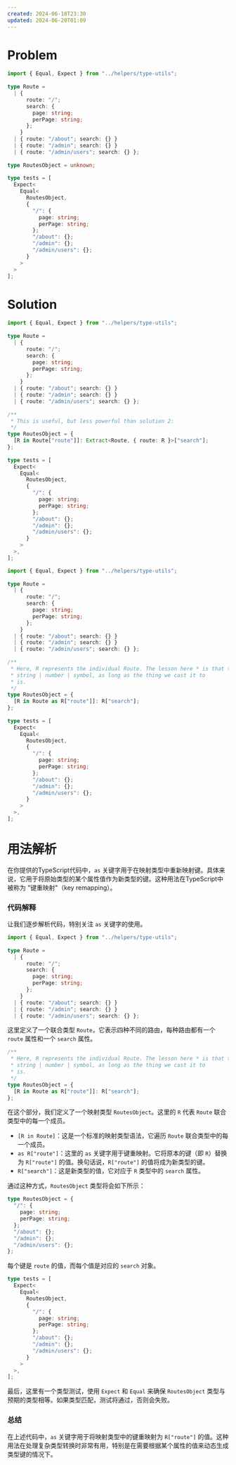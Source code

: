 ```yaml
---
created: 2024-06-18T23:30
updated: 2024-06-20T01:09
---
```

# Problem

```ts file:33-discriminated-union-to-object.problem.ts
import { Equal, Expect } from "../helpers/type-utils";  
  
type Route =  
  | {  
      route: "/";  
      search: {  
        page: string;  
        perPage: string;  
      };  
    }  
  | { route: "/about"; search: {} }  
  | { route: "/admin"; search: {} }  
  | { route: "/admin/users"; search: {} };  
  
type RoutesObject = unknown;  
  
type tests = [  
  Expect<  
    Equal<  
      RoutesObject,  
      {  
        "/": {  
          page: string;  
          perPage: string;  
        };  
        "/about": {};  
        "/admin": {};  
        "/admin/users": {};  
      }  
    >  
  >  
];
```

# Solution

```ts file:33-discriminated-union-to-object.solution.1.ts fold
import { Equal, Expect } from "../helpers/type-utils";  
  
type Route =  
  | {  
      route: "/";  
      search: {  
        page: string;  
        perPage: string;  
      };  
    }  
  | { route: "/about"; search: {} }  
  | { route: "/admin"; search: {} }  
  | { route: "/admin/users"; search: {} };  
  
/**  
 * This is useful, but less powerful than solution 2: 
 */
type RoutesObject = {  
  [R in Route["route"]]: Extract<Route, { route: R }>["search"];  
};  
  
type tests = [  
  Expect<  
    Equal<  
      RoutesObject,  
      {  
        "/": {  
          page: string;  
          perPage: string;  
        };  
        "/about": {};  
        "/admin": {};  
        "/admin/users": {};  
      }  
    >  
  >,  
];
```

```ts file:33-discriminated-union-to-object.solution.2.ts fold
import { Equal, Expect } from "../helpers/type-utils";  
  
type Route =  
  | {  
      route: "/";  
      search: {  
        page: string;  
        perPage: string;  
      };  
    }  
  | { route: "/about"; search: {} }  
  | { route: "/admin"; search: {} }  
  | { route: "/admin/users"; search: {} };  
  
/**  
 * Here, R represents the individual Route. The lesson here * is that the thing we're iterating DOESN'T have to be a 
 * string | number | symbol, as long as the thing we cast it to 
 * is. 
 */
type RoutesObject = {  
  [R in Route as R["route"]]: R["search"];  
};  
  
type tests = [  
  Expect<  
    Equal<  
      RoutesObject,  
      {  
        "/": {  
          page: string;  
          perPage: string;  
        };  
        "/about": {};  
        "/admin": {};  
        "/admin/users": {};  
      }  
    >  
  >,  
];
```

# 用法解析

在你提供的TypeScript代码中，`as` 关键字用于在映射类型中重新映射键。具体来说，它用于将原始类型的某个属性值作为新类型的键。这种用法在TypeScript中被称为 "键重映射"（key remapping）。

### 代码解释

让我们逐步解析代码，特别关注 `as` 关键字的使用。

```typescript
import { Equal, Expect } from "../helpers/type-utils";  
  
type Route =  
  | {  
      route: "/";  
      search: {  
        page: string;  
        perPage: string;  
      };  
    }  
  | { route: "/about"; search: {} }  
  | { route: "/admin"; search: {} }  
  | { route: "/admin/users"; search: {} };  
```

这里定义了一个联合类型 `Route`，它表示四种不同的路由，每种路由都有一个 `route` 属性和一个 `search` 属性。

```typescript
/**  
 * Here, R represents the individual Route. The lesson here * is that the thing we're iterating DOESN'T have to be a 
 * string | number | symbol, as long as the thing we cast it to 
 * is. 
 */
type RoutesObject = {  
  [R in Route as R["route"]]: R["search"];  
};
```

在这个部分，我们定义了一个映射类型 `RoutesObject`。这里的 `R` 代表 `Route` 联合类型中的每一个成员。

- `[R in Route]`：这是一个标准的映射类型语法，它遍历 `Route` 联合类型中的每一个成员。
- `as R["route"]`：这里的 `as` 关键字用于键重映射。它将原本的键（即 `R`）替换为 `R["route"]` 的值。换句话说，`R["route"]` 的值将成为新类型的键。
- `R["search"]`：这是新类型的值，它对应于 `R` 类型中的 `search` 属性。

通过这种方式，`RoutesObject` 类型将会如下所示：

```typescript
type RoutesObject = {  
  "/": {  
    page: string;  
    perPage: string;  
  };  
  "/about": {};  
  "/admin": {};  
  "/admin/users": {};  
};
```

每个键是 `route` 的值，而每个值是对应的 `search` 对象。

```typescript
type tests = [  
  Expect<  
    Equal<  
      RoutesObject,  
      {  
        "/": {  
          page: string;  
          perPage: string;  
        };  
        "/about": {};  
        "/admin": {};  
        "/admin/users": {};  
      }  
    >  
  >,  
];
```

最后，这里有一个类型测试，使用 `Expect` 和 `Equal` 来确保 `RoutesObject` 类型与预期的类型相等。如果类型匹配，测试将通过，否则会失败。

### 总结

在上述代码中，`as` 关键字用于将映射类型中的键重映射为 `R["route"]` 的值。这种用法在处理复杂类型转换时非常有用，特别是在需要根据某个属性的值来动态生成类型键的情况下。